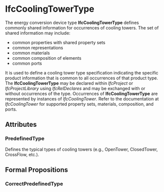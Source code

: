 # IfcCoolingTowerType

The energy conversion device type **IfcCoolingTowerType** defines commonly shared information for occurrences of cooling towers. The set of shared information may include:

* common properties with shared property sets
* common representations
* common materials
* common composition of elements
* common ports
<!-- end of definition -->
It is used to define a cooling tower type specification indicating the specific product information that is common to all occurrences of that product type. The **IfcCoolingTowerType** may be declared within _IfcProject_ or _IfcProjectLibrary_ using _IfcRelDeclares_ and may be exchanged with or without occurrences of the type. Occurrences of **IfcCoolingTowerType** are represented by instances of _IfcCoolingTower_. Refer to the documentation at _IfcCoolingTower_ for supported property sets, materials, composition, and ports.

## Attributes

### PredefinedType
Defines the typical types of cooling towers (e.g., OpenTower, ClosedTower, CrossFlow, etc.).

## Formal Propositions

### CorrectPredefinedType

